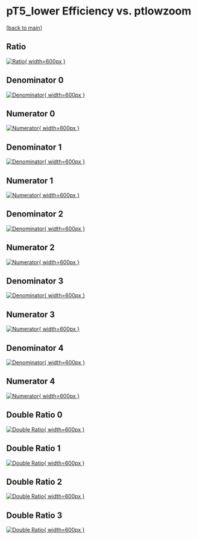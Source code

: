 # pT5_lower Efficiency vs. ptlowzoom

[[back to main](./)]



## Ratio

[![Ratio](../mtv/var/pT5_lower_vtr_11_0_eff_ptlowzoom.png){ width=600px }](../mtv/var/pT5_lower_vtr_11_0_eff_ptlowzoom.pdf)

## Denominator 0

[![Denominator](../mtv/den/pT5_lower_vtr_11_0_eff_ptlowzoom_den0.png){ width=600px }](../mtv/den/pT5_lower_vtr_11_0_eff_ptlowzoom_den0.pdf)

## Numerator 0

[![Numerator](../mtv/num/pT5_lower_vtr_11_0_eff_ptlowzoom_num0.png){ width=600px }](../mtv/num/pT5_lower_vtr_11_0_eff_ptlowzoom_num0.pdf)

## Denominator 1

[![Denominator](../mtv/den/pT5_lower_vtr_11_0_eff_ptlowzoom_den1.png){ width=600px }](../mtv/den/pT5_lower_vtr_11_0_eff_ptlowzoom_den1.pdf)

## Numerator 1

[![Numerator](../mtv/num/pT5_lower_vtr_11_0_eff_ptlowzoom_num1.png){ width=600px }](../mtv/num/pT5_lower_vtr_11_0_eff_ptlowzoom_num1.pdf)

## Denominator 2

[![Denominator](../mtv/den/pT5_lower_vtr_11_0_eff_ptlowzoom_den2.png){ width=600px }](../mtv/den/pT5_lower_vtr_11_0_eff_ptlowzoom_den2.pdf)

## Numerator 2

[![Numerator](../mtv/num/pT5_lower_vtr_11_0_eff_ptlowzoom_num2.png){ width=600px }](../mtv/num/pT5_lower_vtr_11_0_eff_ptlowzoom_num2.pdf)

## Denominator 3

[![Denominator](../mtv/den/pT5_lower_vtr_11_0_eff_ptlowzoom_den3.png){ width=600px }](../mtv/den/pT5_lower_vtr_11_0_eff_ptlowzoom_den3.pdf)

## Numerator 3

[![Numerator](../mtv/num/pT5_lower_vtr_11_0_eff_ptlowzoom_num3.png){ width=600px }](../mtv/num/pT5_lower_vtr_11_0_eff_ptlowzoom_num3.pdf)

## Denominator 4

[![Denominator](../mtv/den/pT5_lower_vtr_11_0_eff_ptlowzoom_den4.png){ width=600px }](../mtv/den/pT5_lower_vtr_11_0_eff_ptlowzoom_den4.pdf)

## Numerator 4

[![Numerator](../mtv/num/pT5_lower_vtr_11_0_eff_ptlowzoom_num4.png){ width=600px }](../mtv/num/pT5_lower_vtr_11_0_eff_ptlowzoom_num4.pdf)

## Double Ratio 0

[![Double Ratio](../mtv/ratio/pT5_lower_vtr_11_0_eff_ptlowzoom_ratio0.png){ width=600px }](../mtv/ratio/pT5_lower_vtr_11_0_eff_ptlowzoom_ratio0.pdf)

## Double Ratio 1

[![Double Ratio](../mtv/ratio/pT5_lower_vtr_11_0_eff_ptlowzoom_ratio1.png){ width=600px }](../mtv/ratio/pT5_lower_vtr_11_0_eff_ptlowzoom_ratio1.pdf)

## Double Ratio 2

[![Double Ratio](../mtv/ratio/pT5_lower_vtr_11_0_eff_ptlowzoom_ratio2.png){ width=600px }](../mtv/ratio/pT5_lower_vtr_11_0_eff_ptlowzoom_ratio2.pdf)

## Double Ratio 3

[![Double Ratio](../mtv/ratio/pT5_lower_vtr_11_0_eff_ptlowzoom_ratio3.png){ width=600px }](../mtv/ratio/pT5_lower_vtr_11_0_eff_ptlowzoom_ratio3.pdf)

